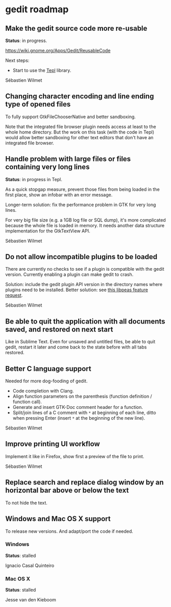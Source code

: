 gedit roadmap
=============

Make the gedit source code more re-usable
-----------------------------------------

**Status**: in progress.

https://wiki.gnome.org/Apps/Gedit/ReusableCode

Next steps:
- Start to use the [Tepl](https://wiki.gnome.org/Projects/Tepl) library.

Sébastien Wilmet

Changing character encoding and line ending type of opened files
----------------------------------------------------------------

To fully support GtkFileChooserNative and better sandboxing.

Note that the integrated file browser plugin needs access at least to the whole
home directory. But the work on this task (with the code in Tepl) would allow
better sandboxing for other text editors that don't have an integrated file
browser.

Handle problem with large files or files containing very long lines
-------------------------------------------------------------------

**Status**: in progress in Tepl.

As a quick stopgap measure, prevent those files from being loaded in the first
place, show an infobar with an error message.

Longer-term solution: fix the performance problem in GTK for very long lines.

For very big file size (e.g. a 1GB log file or SQL dump), it's more complicated
because the whole file is loaded in memory. It needs another data structure
implementation for the GtkTextView API.

Sébastien Wilmet

Do not allow incompatible plugins to be loaded
----------------------------------------------

There are currently no checks to see if a plugin is compatible with the gedit
version. Currently enabling a plugin can make gedit to crash.

Solution: include the gedit plugin API version in the directory names where
plugins need to be installed. Better solution: see
[this libpeas feature request](https://bugzilla.gnome.org/show_bug.cgi?id=642694#c15).

Sébastien Wilmet

Be able to quit the application with all documents saved, and restored on next start
------------------------------------------------------------------------------------

Like in Sublime Text. Even for unsaved and untitled files, be able to quit
gedit, restart it later and come back to the state before with all tabs
restored.

Better C language support
-------------------------

Needed for more dog-fooding of gedit.

- Code completion with Clang.
- Align function parameters on the parenthesis (function definition /
  function call).
- Generate and insert GTK-Doc comment header for a function.
- Split/join lines of a C comment with `*` at beginning of each line, ditto when
  pressing Enter (insert `*` at the beginning of the new line).

Sébastien Wilmet

Improve printing UI workflow
----------------------------

Implement it like in Firefox, show first a preview of the file to print.

Sébastien Wilmet

Replace search and replace dialog window by an horizontal bar above or below the text
-------------------------------------------------------------------------------------

To not hide the text.

Windows and Mac OS X support
----------------------------

To release new versions. And adapt/port the code if needed.

### Windows

**Status**: stalled

Ignacio Casal Quinteiro

### Mac OS X

**Status**: stalled

Jesse van den Kieboom
